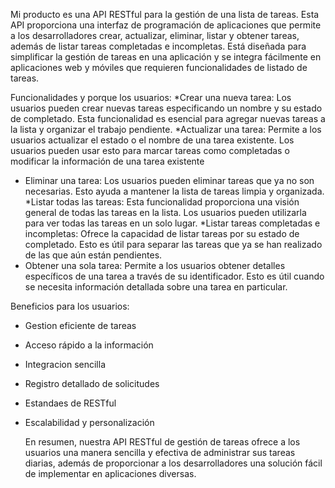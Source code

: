 Mi producto es una API RESTful para la gestión de una lista de tareas. Esta API proporciona una interfaz de programación de aplicaciones 
que permite a los desarrolladores crear, actualizar, eliminar, listar y obtener tareas, además de listar tareas completadas e incompletas. 
Está diseñada para simplificar la gestión de tareas en una aplicación y se integra fácilmente en aplicaciones web y móviles que requieren funcionalidades de listado de tareas.

Funcionalidades y porque los usuarios:
*Crear una nueva tarea: 
Los usuarios pueden crear nuevas tareas especificando un nombre y su estado de completado. 
Esta funcionalidad es esencial para agregar nuevas tareas a la lista y organizar el trabajo pendiente.
*Actualizar una tarea: 
Permite a los usuarios actualizar el estado o el nombre de una tarea existente. 
Los usuarios pueden usar esto para marcar tareas como completadas o modificar la información de una tarea existente
* Eliminar una tarea:
Los usuarios pueden eliminar tareas que ya no son necesarias. Esto ayuda a mantener la lista de tareas limpia y organizada.
*Listar todas las tareas:
Esta funcionalidad proporciona una visión general de todas las tareas en la lista.
Los usuarios pueden utilizarla para ver todas las tareas en un solo lugar.
*Listar tareas completadas e incompletas:
Ofrece la capacidad de listar tareas por su estado de completado.
Esto es útil para separar las tareas que ya se han realizado de las que aún están pendientes.
* Obtener una sola tarea:
  Permite a los usuarios obtener detalles específicos de una tarea a través de su identificador.
  Esto es útil cuando se necesita información detallada sobre una tarea en particular.

Beneficios para los usuarios: 
* Gestion eficiente de tareas
* Acceso rápido a la información
* Integracion sencilla
* Registro detallado de solicitudes
* Estandaes de RESTful
* Escalabilidad y personalización

  En resumen, nuestra API RESTful de gestión de tareas ofrece a los usuarios una manera sencilla
  y efectiva de administrar sus tareas diarias, además de proporcionar a los desarrolladores una solución fácil de implementar en aplicaciones diversas.
  
